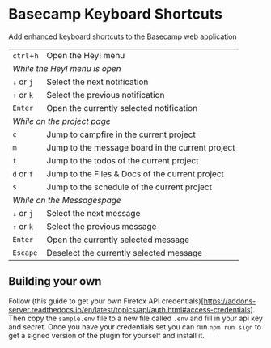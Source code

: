 # Basecamp Keyboard Shortcuts

Add enhanced keyboard shortcuts to the Basecamp web application

<table>
  <tr>
    <td><code>ctrl</code>+<code>h</code></td>
    <td>Open the Hey! menu</td>
  </tr>
  <tr>
    <td colspan="2">
      <em>While the Hey! menu is open</em>
    </td>
  </tr>
  <tr>
    <td><code>&#8595;</code> or <code>j</code></td>
    <td>Select the next notification</td>
  </tr>
  <tr>
    <td><code>&#8593;</code> or <code>k</code></td>
    <td>Select the previous notification</td>
  </tr>
  <tr>
    <td><code>Enter</code></td>
    <td>Open the currently selected notification</td>
  </tr>
  <tr>
    <td colspan="2">
      <em>While on the project page</em>
    </td>
  </tr>
  <tr>
    <td><code>c</code></td>
    <td>Jump to campfire in the current project</td>
  </tr>
  <tr>
    <td><code>m</code></td>
    <td>Jump to the message board in the current project</td>
  </tr>
  <tr>
    <td><code>t</code></td>
    <td>Jump to the todos of the current project</td>
  </tr>
  <tr>
    <td><code>d</code> or <code>f</code></td>
    <td>Jump to the Files &amp; Docs of the current project</td>
  </tr>
  <tr>
    <td><code>s</code></td>
    <td>Jump to the schedule of the current project</td>
  </tr>
  <tr>
    <td colspan="2">
      <em>While on the Messagespage</em>
    </td>
  </tr>
  <tr>
    <td><code>&#8595;</code> or <code>j</code></td>
    <td>Select the next message</td>
  </tr>
  <tr>
    <td><code>&#8593;</code> or <code>k</code></td>
    <td>Select the previous message</td>
  </tr>
  <tr>
    <td><code>Enter</code></td>
    <td>Open the currently selected message</td>
  </tr>
  <tr>
    <td><code>Escape</code></td>
    <td>Deselect the currently selected message</td>
  </tr>

</table>

## Building your own

Follow (this guide to get your own Firefox API credentials)[https://addons-server.readthedocs.io/en/latest/topics/api/auth.html#access-credentials]. 
Then copy the `sample.env` file to a new file called `.env` and fill in your api key and secret. 
Once you have your credentials set you can run `npm run sign` to get a signed version of the plugin for yourself and install it.

